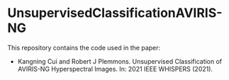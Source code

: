 # UnsupervisedClassificationAVIRIS-NG

This repository contains the code used in the paper:

- Kangning Cui and Robert J Plemmons. Unsupervised Classification of AVIRIS-NG Hyperspectral Images. In: 2021 IEEE WHISPERS (2021).
